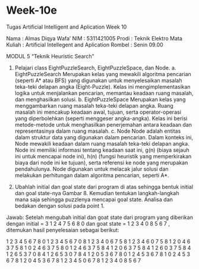 # Week-10e
Tugas Artificial Intelligent and Aplication Week 10

Nama	          	: Almas Diqya Wafa’
NIM		           : 5311421005
Prodi		         : Teknik Elektro
Mata Kuliah	    : Artificial Intellegent and Aplication
Rombel	         : Senin 09.00

MODUL 5
“Teknik Heuristic Search”

1.	Pelajari class EightPuzzleSearch, EightPuzzleSpace, dan Node.
a.	EightPuzzleSearch
Merupakan kelas yang mewakili algoritma pencarian (seperti A* atau BFS) yang digunakan untuk menyelesaikan masalah teka-teki delapan angka (Eight-Puzzle). Kelas ini mengimplementasikan logika untuk menjalankan pencarian, memantau keadaan ruang masalah, dan menghasilkan solusi.
b.	EightPuzzleSpace
Merupakan kelas yang menggambarkan ruang masalah teka-teki delapan angka. Ruang masalah ini mencakup keadaan awal, tujuan, serta operator-operasi yang diperbolehkan (seperti menggeser angka-angka). Kelas ini berisi metode-metode untuk menghasilkan penerjemahan antara keadaan dan representasinya dalam ruang masalah.
c.	Node
Node adalah entitas dalam struktur data yang digunakan dalam pencarian. Dalam konteks ini, Node mewakili keadaan dalam ruang masalah teka-teki delapan angka. Node ini memiliki informasi tentang keadaan saat ini, g(n) (biaya sejauh ini untuk mencapai node ini), h(n) (fungsi heuristik yang memperkirakan biaya dari node ini ke tujuan), serta referensi ke node yang merupakan pendahulunya. Node digunakan untuk melacak jalur solusi dan melakukan perhitungan dalam algoritma pencarian, seperti A*.

2.	Ubahlah initial dan goal state dari program di atas sehingga bentuk initial dan goal state-nya Gambar 8. Kemudian tentukan langkah-langkah mana saja sehingga puzzlenya mencapai goal state. Analisa dan bedakan dengan solusi pada point 1.

Jawab:
Setelah mengubah initial dan goat state dari program yang diberikan dengan initial = 3 1 2 4 7 5 6 8 0  dan goat state = 1 2 3 4 0 8 5 6 7 , ditemukan hasil penyelesaian sebagai berikut:

 1 2 3 4 5 6 7 8 0 
 1 2 3 4 5 6 7 0 8
 1 2 3 4 0 6 7 5 8
 1 2 3 4 6 0 7 5 8
 1 2 0 4 6 3 7 5 8
 1 0 2 4 6 3 7 5 8
 0 1 2 4 6 3 7 5 8
 4 1 2 0 6 3 7 5 8
 4 1 2 6 0 3 7 5 8
 4 1 2 6 5 3 7 0 8
 4 1 2 6 5 3 0 7 8
 4 1 2 0 5 3 6 7 8
 0 1 2 4 5 3 6 7 8
 1 0 2 4 5 3 6 7 8
 1 2 0 4 5 3 6 7 8
 1 2 3 4 5 0 6 7 8
 1 2 3 4 0 8 5 6 7 

